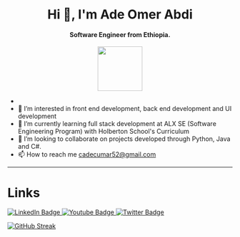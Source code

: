 
<div id="header" align="center">
  <h1> Hi 👋, I'm Ade Omer Abdi </h1>
  <h4> Software Engineer from Ethiopia. </h4>
  <img src="https://media.giphy.com/media/M9gbBd9nbDrOTu1Mqx/giphy.gif" width="100"/>
</div>

- 
- 👀 I’m interested in front end development, back end development and UI development
- 🌱 I’m currently learning full stack development at ALX SE (Software Engineering Program) with Holberton School's Curriculum
- 💞️ I’m looking to collaborate on projects developed through Python, Java and C#.
- 📫 How to reach me cadecumar52@gmail.com

<!---
yaasircade/yaasircade is a ✨ special ✨ repository because its `README.md` (this file) appears on your GitHub profile.
You can click the Preview link to take a look at your changes.
--->
<hr>
<h1> Links </h1>
<div id="badges">
  <a href="https://www.linkedin.com/in/ade-omer-abdi-36172a125/">
    <img src="https://img.shields.io/badge/LinkedIn-blue?style=for-the-badge&logo=linkedin&logoColor=white" alt="LinkedIn Badge"/>
  </a>
  <a href="https://www.youtube.com/channel/UCdyH3egvr3C1UPIvbx6UdMQ">
    <img src="https://img.shields.io/badge/YouTube-red?style=for-the-badge&logo=youtube&logoColor=white" alt="Youtube Badge"/>
  </a>
  <a href="https://www.twitter.com/Yasseromer15">
    <img src="https://img.shields.io/badge/Twitter-blue?style=for-the-badge&logo=twitter&logoColor=white" alt="Twitter Badge"/>
  </a>
</div>

[![GitHub Streak](https://github-readme-streak-stats.herokuapp.com?user=yaasircade)](https://git.io/streak-stats)
